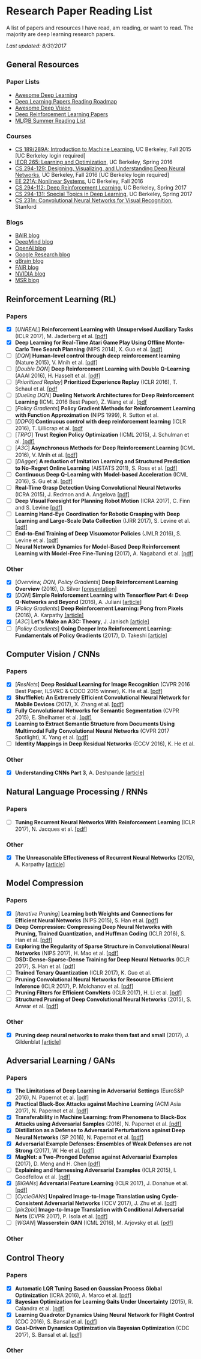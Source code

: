 # Research Paper Reading List

A list of papers and resources I have read, am reading, or want to read. The majority are deep learning research papers.

*Last updated: 8/31/2017*

## General Resources

### Paper Lists

- [Awesome Deep Learning](https://github.com/terryum/awesome-deep-learning-papers)
- [Deep Learning Papers Reading Roadmap](https://github.com/songrotek/Deep-Learning-Papers-Reading-Roadmap)
- [Awesome Deep Vision](https://github.com/kjw0612/awesome-deep-vision)
- [Deep Reinforcement Learning Papers](https://github.com/junhyukoh/deep-reinforcement-learning-papers)
- [ML@B Summer Reading List](https://docs.google.com/spreadsheets/d/1921snepdp5iQMqTfHic7fOtcgaXH27XK9MBS993cQXg/edit#gid=0)

### Courses
- [CS 189/289A: Introduction to Machine Learning](http://www-inst.eecs.berkeley.edu/~cs189/fa15/), UC Berkeley, Fall 2015 [UC Berkeley login required]
- [IEOR 265: Learning and Optimization](http://ieor.berkeley.edu/~aaswani/teaching/SP16/265/), UC Berkeley, Spring 2016
- [CS 294-129: Designing, Visualizing, and Understanding Deep Neural Networks](https://bcourses.berkeley.edu/courses/1453965), UC Berkeley, Fall 2016 [UC Berkeley login required]
- [EE 221A: Nonlinear Systems](https://inst.eecs.berkeley.edu/~ee222/sp17/), UC Berkeley, Fall 2016
- [CS 294-112: Deep Reinforcement Learning](http://rll.berkeley.edu/deeprlcoursesp17/), UC Berkeley,  Spring 2017
- [CS 294-131: Special Topics in Deep Learning](https://berkeley-deep-learning.github.io/cs294-131-s17/), UC Berkeley, Spring 2017
- [CS 231n: Convolutional Neural Networks for Visual Recognition](http://cs231n.stanford.edu/), Stanford

### Blogs

- [BAIR blog](http://bair.berkeley.edu/blog/)
- [DeepMind blog](https://deepmind.com/blog/)
- [OpenAI blog](https://blog.openai.com/)
- [Google Research blog](https://research.googleblog.com/)
- [gBrain blog](https://research.googleblog.com/search/label/Google%20Brain)
- [FAIR blog](https://research.fb.com/blog/)
- [NVIDIA blog](https://blogs.nvidia.com/blog/category/deep-learning/)
- [MSR blog](https://www.microsoft.com/en-us/research/blog/)

## Reinforcement Learning (RL)

### Papers

- [x] [_UNREAL_] **Reinforcement Learning with Unsupervised Auxiliary Tasks** (ICLR 2017), M. Jaderberg et al. [[pdf]](https://arxiv.org/pdf/1611.05397.pdf)
- [x] **Deep Learning for Real-Time Atari Game Play Using Offline Monte-Carlo Tree Search Planning** (NIPS 2014), X. Guo et al. [[pdf]](https://papers.nips.cc/paper/5421-deep-learning-for-real-time-atari-game-play-using-offline-monte-carlo-tree-search-planning.pdf)
- [ ] [_DQN_] **Human-level control through deep reinforcement learning** (Nature 2015), V. Mnih et al. [[pdf]](https://web.stanford.edu/class/psych209/Readings/MnihEtAlHassibis15NatureControlDeepRL.pdf)
- [ ] [_Double DQN_] **Deep Reinforcement Learning with Double Q-Learning** (AAAI 2016), H. Hasselt et al. [[pdf]](https://arxiv.org/pdf/1509.06461.pdf)
- [ ] [_Prioritized Replay_] **Prioritized Experience Replay** (ICLR 2016), T. Schaul et al. [[pdf](https://arxiv.org/pdf/1511.05952.pdf)
- [ ] [_Dueling DQN_] **Dueling Network Architectures for Deep Reinforcement Learning** (ICML 2016 Best Paper), Z. Wang et al. [[pdf](https://arxiv.org/pdf/1511.06581.pdf)
- [ ] [_Policy Gradients_] **Policy Gradient Methods for Reinforcement Learning with Function Approximation** (NIPS 1999), R. Sutton et al. 
- [ ] [_DDPG_] **Continuous control with deep reinforcement learning** (ICLR 2016), T. Lillicrap et al. [[pdf](https://arxiv.org/pdf/1509.02971.pdf)
- [ ] [_TRPO_] **Trust Region Policy Optimization** (ICML 2015), J. Schulman et al. [[pdf]](https://arxiv.org/pdf/1502.05477.pdf)
- [ ] [_A3C_] **Asynchronous Methods for Deep Reinforcement Learning** (ICML 2016), V. Mnih et al. [[pdf]](https://arxiv.org/pdf/1602.01783.pdf)
- [ ] [_DAgger_] **A reduction of Imitation Learning and Structured Prediction to No-Regret Online Learning** (AISTATS 2011), S. Ross et al. [[pdf]](http://proceedings.mlr.press/v15/ross11a/ross11a.pdf)
- [ ] **Continuous Deep Q-Learning with Model-based Acceleration** (ICML 2016), S. Gu et al. [[pdf]](https://arxiv.org/pdf/1603.00748.pdf)
- [ ] **Real-Time Grasp Detection Using Convolutional Neural Networks** (ICRA 2015), J. Redmon and A. Angelova [[pdf]](https://arxiv.org/pdf/1412.3128.pdf)
- [ ] **Deep Visual Foresight for Planning Robot Motion** (ICRA 2017), C. Finn and S. Levine [[pdf]](http://arxiv.org/pdf/1610.00696)
- [ ] **Learning Hand-Eye Coordination for Robotic Grasping with Deep Learning and Large-Scale Data Collection** (IJRR 2017), S. Levine et al. [[pdf]](http://journals.sagepub.com/doi/full/10.1177/0278364917710318)
- [ ] **End-to-End Training of Deep Visuomotor Policies** (JMLR 2016), S. Levine et al. [[pdf]](http://arxiv.org/pdf/1504.00702)
- [ ] **Neural Network Dynamics for Model-Based Deep Reinforcement Learning with Model-Free Fine-Tuning** (2017), A. Nagabandi et al. [[pdf]](https://arxiv.org/pdf/1708.02596)

### Other

- [x] [_Overview, DQN, Policy Gradients_] **Deep Reinforcement Learning Overview** (2016), D. Silver [[presentation](http://hunch.net/~beygel/deep_rl_tutorial.pdf)]
- [x] [_DQN_] **Simple Reinforcement Learning with Tensorflow Part 4: Deep Q-Networks and Beyond** (2016), A. Juliani [[article](https://medium.com/@awjuliani/simple-reinforcement-learning-with-tensorflow-part-4-deep-q-networks-and-beyond-8438a3e2b8df)]
- [x] [_Policy Gradients_] **Deep Reinforcement Learning: Pong from Pixels** (2016), A. Karpathy [[article]](http://karpathy.github.io/2016/05/31/rl/)
- [x] [_A3C_] **Let's Make an A3C: Theory**, J. Janisch [[article]](https://jaromiru.com/2017/02/16/lets-make-an-a3c-theory/)
- [ ] [_Policy Gradients_] **Going Deeper Into Reinforcement Learning: Fundamentals of Policy Gradients** (2017), D. Takeshi [[article](https://danieltakeshi.github.io/2017/03/28/going-deeper-into-reinforcement-learning-fundamentals-of-policy-gradients/)]

## Computer Vision / CNNs

### Papers

- [x] [_ResNets_] **Deep Residual Learning for Image Recognition** (CVPR 2016 Best Paper, ILSVRC & COCO 2015 winner), K. He et al. [[pdf]](https://arxiv.org/pdf/1603.05027.pdf)
- [x] **ShuffleNet: An Extremely Efficient Convolutional Neural Network for Mobile Devices** (2017), X. Zhang et al. [[pdf]](https://arxiv.org/pdf/1707.01083.pdf)
- [x] **Fully Convolutional Networks for Semantic Segmentation** (CVPR 2015), E. Shelhamer et al. [[pdf]](https://arxiv.org/pdf/1605.06211.pdf)
- [x] **Learning to Extract Semantic Structure from Documents Using Multimodal Fully Convolutional Neural Networks** (CVPR 2017 Spotlight), X. Yang et al. [[pdf]](https://arxiv.org/pdf/1706.02337.pdf) 
- [ ] **Identity Mappings in Deep Residual Networks** (ECCV 2016), K. He et al. 

### Other
- [x] **Understanding CNNs Part 3**, A. Deshpande [[article]](https://adeshpande3.github.io/adeshpande3.github.io/The-9-Deep-Learning-Papers-You-Need-To-Know-About.html)

## Natural Language Processing / RNNs

### Papers

- [ ] **Tuning Recurrent Neural Networks With Reinforcement Learning** (ICLR 2017), N. Jacques et al. [[pdf]](https://openreview.net/pdf?id=BJ8fyHceg)

### Other
- [x] **The Unreasonable Effectiveness of Recurrent Neural Networks** (2015), A. Karpathy [[article]](http://karpathy.github.io/2015/05/21/rnn-effectiveness/)

## Model Compression

### Papers

- [x] [_Iterative Pruning_] **Learning both Weights and Connections for Efficient Neural Networks** (NIPS 2015), S. Han et al. [[pdf]](https://arxiv.org/pdf/1506.02626.pdf)
- [x] **Deep Compression: Compressing Deep Neural Networks with Pruning, Trained Quantization, and Huffman Coding** (ICLR 2016), S. Han et al. [[pdf]](https://arxiv.org/pdf/1510.00149.pdf)
- [x] **Exploring the Regularity of Sparse Structure in Convolutional Neural Networks** (NIPS 2017), H. Mao et al. [[pdf]](https://arxiv.org/pdf/1705.08922.pdf)
- [ ] **DSD: Dense-Sparse-Dense Training for Deep Neural Networks** (ICLR 2017), S. Han et al. [[pdf]](https://openreview.net/pdf?id=HyoST_9xl)
- [ ] **Trained Tenary Quantization** (ICLR 2017), K. Guo et al.
- [ ] **Pruning Convolutional Neural Networks for Resource Efficient Inference** (ICLR 2017), P. Molchanov et al. [[pdf]](https://arxiv.org/pdf/1611.06440.pdf)
- [ ] **Pruning Filters for Efficient ConvNets** (ICLR 2017), H. Li et al. [[pdf]](https://arxiv.org/pdf/1608.08710.pdf)
- [ ] **Structured Pruning of Deep Convolutional Neural Networks** (2015), S. Anwar et al. [[pdf]](https://arxiv.org/pdf/1512.08571.pdf)

### Other

- [x] **Pruning deep neural networks to make them fast and small** (2017), J. Gildenblat [[article]](https://jacobgil.github.io/deeplearning/pruning-deep-learning)

## Adversarial Learning / GANs

### Papers
- [x] **The Limitations of Deep Learning in Adversarial Settings** (EuroS&P 2016), N. Papernot et al. [[pdf]](https://pdfs.semanticscholar.org/49e7/7b981a0813460e2da2760ff72c522ae49871.pdf)
- [x] **Practical Black-Box Attacks against Machine Learning** (ACM Asia 2017), N. Papernot et al. [[pdf]](<https://arxiv.org/pdf/1602.02697.pdf>)
- [x] **Transferability in Machine Learning: from Phenomena to Black-Box Attacks using Adversarial Samples** (2016), N. Papernot et al. [[pdf]](https://arxiv.org/pdf/1605.07277.pdf)
- [x] **Distillation as a Defense to Adversarial Perturbations against Deep Neural Networks** (SP 2016), N. Papernot et al. [[pdf]](https://arxiv.org/pdf/1511.04508.pdf)
- [x] **Adversarial Example Defenses: Ensembles of Weak Defenses are not Strong** (2017), W. He et al. [[pdf]](https://arxiv.org/pdf/1706.04701.pdf)
- [x] **MagNet: a Two-Pronged Defense against Adversarial Examples** (2017), D. Meng and H. Chen [[pdf]](https://arxiv.org/pdf/1705.09064.pdf)
- [ ] **Explaining and Harnessing Adversarial Examples** (ICLR 2015), I. Goodfellow et al. [[pdf]](https://pdfs.semanticscholar.org/bee0/44c8e8903fb67523c1f8c105ab4718600cdb.pdf)
- [x] [_BiGANs_] **Adversarial Feature Learning** (ICLR 2017), J. Donahue et al. [[pdf]](https://arxiv.org/pdf/1510.00149.pdf)
- [ ] [_CycleGANs_] **Unpaired Image-to-Image Translation using Cycle-Consistent Adversarial Networks** (ICCV 2017), J. Zhu et al. [[pdf]](https://arxiv.org/pdf/1703.10593.pdf)
- [ ] [_pix2pix_] **Image-to-Image Translation with Conditional Adversarial Nets** (CVPR 2017), P. Isola et al. [[pdf]](https://arxiv.org/pdf/1611.07004v1.pdf)
- [ ] [_WGAN_] **Wasserstein GAN** (ICML 2016), M. Arjovsky et al. [[pdf]](https://arxiv.org/pdf/1701.07875.pdf)

### Other

## Control Theory

### Papers

- [x] **Automatic LQR Tuning Based on Gaussian Process Global Optimization** (ICRA 2016), A. Marco et al. [[pdf]](https://arxiv.org/pdf/1605.01950.pdf)
- [x] **Bayesian Optimization for Learning Gaits Under Uncertainty** (2015), R. Calandra et al. [[pdf]](http://www.ausy.tu-darmstadt.de/uploads/Site/EditPublication/Calandra2015a.pdf)
- [x] **Learning Quadrotor Dynamics Using Neural Network for Flight Control** (CDC 2016), S. Bansal et al. [[pdf]](https://arxiv.org/pdf/1610.05863.pdf)
- [x] **Goal-Driven Dynamics Optimization via Bayesian Optimization** (CDC 2017), S. Bansal et al. [[pdf]](https://arxiv.org/pdf/1703.09260.pdf)

### Other


